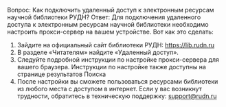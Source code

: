 Вопрос: Как подключить удаленный доступ к электронным ресурсам научной библиотеки РУДН?
Ответ: Для подключения удаленного доступа к электронным ресурсам научной библиотеки необходимо настроить прокси-сервер на вашем устройстве. Вот как это сделать:
1.	Зайдите на официальный сайт библиотеки РУДН: https://lib.rudn.ru
2.	В разделе «Читателям» найдите «Удаленный доступ».
3.	Следуйте подробной инструкции по настройке прокси-сервера для вашего браузера.
Инструкции по настройке также доступны на странице результатов Поиска
4.	После настройки вы сможете пользоваться ресурсами библиотеки из любого места с доступом в интернет.
Если у вас возникнут трудности, обратитесь в техническую поддержку: support@rudn.ru
